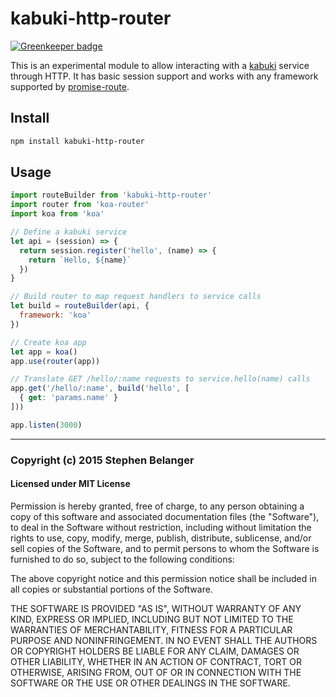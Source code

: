 # kabuki-http-router

[![Greenkeeper badge](https://badges.greenkeeper.io/Qard/kabuki-http-router.svg)](https://greenkeeper.io/)

This is an experimental module to allow interacting with a
[kabuki](http://npm.im/kabuki) service through HTTP. It has basic session
support and works with any framework supported by
[promise-route](http://npm.im/promise-route).

## Install

```sh
npm install kabuki-http-router
```

## Usage

```js
import routeBuilder from 'kabuki-http-router'
import router from 'koa-router'
import koa from 'koa'

// Define a kabuki service
let api = (session) => {
  return session.register('hello', (name) => {
    return `Hello, ${name}`
  })
}

// Build router to map request handlers to service calls
let build = routeBuilder(api, {
  framework: 'koa'
})

// Create koa app
let app = koa()
app.use(router(app))

// Translate GET /hello/:name requests to service.hello(name) calls
app.get('/hello/:name', build('hello', [
  { get: 'params.name' }
]))

app.listen(3000)
```

---

### Copyright (c) 2015 Stephen Belanger
#### Licensed under MIT License

Permission is hereby granted, free of charge, to any person obtaining a copy
of this software and associated documentation files (the "Software"), to deal
in the Software without restriction, including without limitation the rights
to use, copy, modify, merge, publish, distribute, sublicense, and/or sell
copies of the Software, and to permit persons to whom the Software is
furnished to do so, subject to the following conditions:

The above copyright notice and this permission notice shall be included in all
copies or substantial portions of the Software.

THE SOFTWARE IS PROVIDED "AS IS", WITHOUT WARRANTY OF ANY KIND, EXPRESS OR
IMPLIED, INCLUDING BUT NOT LIMITED TO THE WARRANTIES OF MERCHANTABILITY,
FITNESS FOR A PARTICULAR PURPOSE AND NONINFRINGEMENT. IN NO EVENT SHALL
THE AUTHORS OR COPYRIGHT HOLDERS BE LIABLE FOR ANY CLAIM, DAMAGES OR OTHER
LIABILITY, WHETHER IN AN ACTION OF CONTRACT, TORT OR OTHERWISE, ARISING FROM,
OUT OF OR IN CONNECTION WITH THE SOFTWARE OR THE USE OR OTHER DEALINGS IN
THE SOFTWARE.
